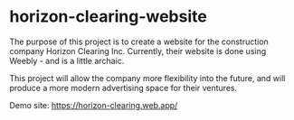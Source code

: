 # horizon-clearing-website

The purpose of this project is to create a website for the construction company Horizon Clearing Inc.
Currently, their website is done using Weebly - and is a little archaic.

This project will allow the company more flexibility into the future, and will produce a more modern advertising space for their ventures.

Demo site: https://horizon-clearing.web.app/
